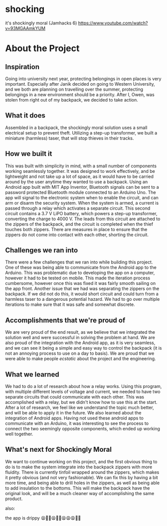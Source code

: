 # shocking
it's shockingly moral (Jamhacks 6)
https://www.youtube.com/watch?v=93MGAAmkYUM

# About the Project
## Inspiration
Going into university next year, protecting belongings in open places is very important. Especially after Janik decided on going to Western University, and we both are planning on travelling over the summer, protecting belongings in a new environment should be a priority. After I, Owen, was stolen from right out of my backpack, we decided to take action.

## What it does
Assembled in a backpack, the shockingly moral solution uses a small electrical setup to prevent theft. Utilizing a step-up transformer, we built a miniature (harmless) taser, that will stop thieves in their tracks.

## How we built it
This was built with simplicity in mind, with a small number of components working seamlessly together. It was designed to work effectively, and be lightweight and not take up a lot of space, as it would have to be carried around by the user anytime they wanted to use a backpack. Using an Android app built with MIT App Inventor, Bluetooth signals can be sent to a password protected Bluetooth module connected to an Arduino Uno. The app will signal to the electronic system when to enable the circuit, and can arm or disarm the security system. When the system is armed, a current is passed through a relay which activates a separate circuit. This second circuit contains a 3.7 V LiPO battery, which powers a step-up transformer, converting the charge to 4000 V. The leads from this circuit are attached to the zippers of the backpack, and the circuit is completed when the thief touches both zippers. There are measures in place to ensure that the zippers do not come into contact with each other, shorting the circuit.

## Challenges we ran into
There were a few challenges that we ran into while building this project. One of these was being able to communicate from the Android app to the Arduino. This was problematic due to developing the app on a computer, however it had to be tested on mobile. This made the iteration process cumbersome, however once this was fixed it was fairly smooth sailing on the app front. Another issue that we had was separating the zippers on the backpack. If we did not do this, it would short circuit and could turn from a harmless taser to a dangerous potential hazard. We had to go over multiple iterations to make sure that it was safe and somewhat discrete.

## Accomplishments that we're proud of
We are very proud of the end result, as we believe that we integrated the solution well and were successful in solving the problem at hand. We are also proud of the integration with the Android app, as it is very seamless, and we can see it being a simple and easy way to control the backpack (it is not an annoying process to use on a day to basis). We are proud that we were able to make people *ecstatic* about the project and the engineering.

## What we learned
We had to do a lot of research about how a relay works. Using this program, with multiple different levels of voltage and current, we needed to have two separate circuits that could communicate with each other. This was accomplished with a relay, but we didn't know how to use this at the start. After a lot of research, we feel like we understand the topic much better, and will be able to apply it in the future. We also learned about the integration of Android apps. Having not used these android apps to communicate with an Arduino, it was interesting to see the process to connect the two seemingly opposite components, which ended up working well together.

## What's next for Shockingly Moral
We want to continue working on this project, and the first obvious thing to do is to make the system integrate into the backpack zippers with more fluidity. There is currently tinfoil wrapped around the zippers, which makes it pretty obvious (and not very fashionable). We can fix this by having a bit more time, and being able to drill holes in the zippers, as well as being able to add insulation to the bottoms. This will make the backpack have the original look, and will be a much cleaner way of accomplishing the same product.

also:

the app is drippy 😫🥶🥶😫🧊🧊😫😩😩🥶🧊
